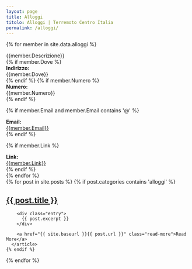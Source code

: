 ```yaml
---
layout: page
title: Alloggi
titolo: Alloggi | Terremoto Centro Italia
permalink: /alloggi/
---
```

{% for member in site.data.alloggi %}
<div class="panel panel-info">
<div class="panel-heading">
{{member.Descrizione}}
</div>
<div class="panel-body">
{% if member.Dove %}
<div class="row">
<div class="col-md-2"><b>Indirizzo:</b></div> {{member.Dove}}
</div>
{% endif %}
{% if member.Numero %}
<div class="row">
<div class="col-md-2"><b>Numero:</b></div> {{member.Numero}}
</div>
{% endif %}

{% if member.Email and member.Email contains '@' %}
<div class="row">
<div class="col-md-2"><b>Email:</b></div> <a href="mailto:{{member.Email}}">{{member.Email}}</a>
</div>
{% endif %}

{% if member.Link %}
<div class="row">
<div class="col-md-2"><b>Link:</b></div><a href="{{member.Link}}">{{member.Link}}</a>
</div>
{% endif %}
<div class="row">
</div>
</div>
</div>
{% endfor %}

<div class="posts">
  {% for post in site.posts %}
    {% if post.categories contains 'alloggi' %}
      <article class="post">
        <h1><a href="{{ site.baseurl }}{{ post.url }}">{{ post.title }}</a></h1>

        <div class="entry">
          {{ post.excerpt }}
        </div>

        <a href="{{ site.baseurl }}{{ post.url }}" class="read-more">Read More</a>
      </article>
    {% endif %}
  {% endfor %}
</div>
